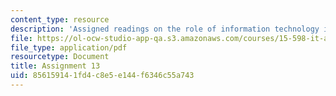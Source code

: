 ```yaml
---
content_type: resource
description: 'Assigned readings on the role of information technology in business. '
file: https://ol-ocw-studio-app-qa.s3.amazonaws.com/courses/15-598-it-and-business-transformation-spring-2003/856159141fd4c8e5e144f6346c55a743_assignment12.pdf
file_type: application/pdf
resourcetype: Document
title: Assignment 13
uid: 85615914-1fd4-c8e5-e144-f6346c55a743
---
```

